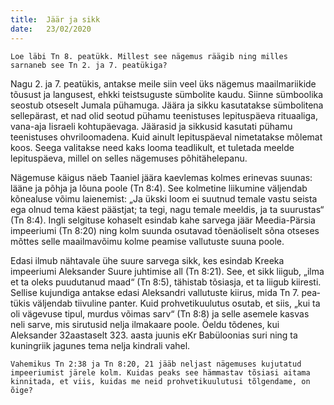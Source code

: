 ```yaml
---
title:  Jäär ja sikk
date:   23/02/2020
---
```



`Loe läbi Tn 8. peatükk. Millest see nägemus räägib ning milles sarnaneb see Tn 2. ja 7. peatükiga?`

Nagu 2. ja 7. peatükis, antakse meile siin veel üks nägemus maailmariikide tõusust ja langusest, ehkki teistsuguste sümbolite kaudu. Siinne sümboolika seostub otseselt Jumala pühamuga. Jäära ja sikku kasutatakse sümbolitena sellepärast, et nad olid seotud pühamu teenistuses lepituspäeva rituaaliga, vana-aja Iisraeli kohtupäevaga. Jäärasid ja sikkusid kasutati pühamu teenistuses ohvriloomadena. Kuid ainult lepituspäeval nimetatakse mõlemat koos. Seega valitakse need kaks looma teadlikult, et tuletada meelde lepituspäeva, millel on selles nägemuses põhitähelepanu.

Nägemuse käigus näeb Taaniel jäära kaevlemas kolmes erinevas suunas: lääne ja põhja ja lõuna poole (Tn 8:4). See kolmetine liikumine väljendab kõnealuse võimu laienemist: „Ja ükski loom ei suutnud temale vastu seista ega olnud tema käest päästjat; ta tegi, nagu temale meeldis, ja ta suurustas“ (Tn 8:4). Ingli selgituse kohaselt esindab kahe sarvega jäär Meedia-Pärsia impeeriumi (Tn 8:20) ning kolm suunda osutavad tõenäoliselt sõna otseses mõttes selle maailmavõimu kolme peamise vallutuste suuna poole.

Edasi ilmub nähtavale ühe suure sarvega sikk, kes esindab Kreeka impeeriumi Aleksander Suure juhtimise all (Tn 8:21). See, et sikk liigub, „ilma et ta oleks puudutanud maad“ (Tn 8:5), tähistab tõsiasja, et ta liigub kiiresti. Sellise kujundiga antakse edasi Aleksandri vallutuste kiirus, mida Tn 7. pea­tükis väljendab tiivuline panter. Kuid prohvetikuulutus osutab, et siis, „kui ta oli vägevuse tipul, murdus võimas sarv“ (Tn 8:8) ja selle asemele kasvas neli sarve, mis sirutusid nelja ilmakaare poole. Öeldu tõdenes, kui Aleksander 32aastaselt 323. aasta juunis eKr Babüloonias suri ning ta kuningriik jagunes tema nelja kindrali vahel.

`Vahemikus Tn 2:38 ja Tn 8:20, 21 jääb neljast nägemuses kujutatud impeeriumist järele kolm. Kuidas peaks see hämmastav tõsiasi aitama kinnitada, et viis, kuidas me neid prohvetikuulutusi tõlgendame, on õige?`
